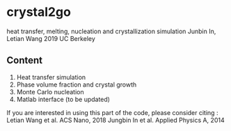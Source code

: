 # crystal2go
heat transfer, melting, nucleation and crystallization simulation
Junbin In, Letian Wang
2019 UC Berkeley

## Content
1. Heat transfer simulation
2. Phase volume fraction and crystal growth
3. Monte Carlo nucleation
4. Matlab interface (to be updated)

If you are interested in using this part of the code, please consider citing :
Letian Wang et al. ACS Nano, 2018
Jungbin In et al. Applied Physics A, 2014

